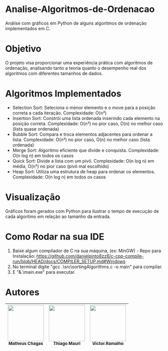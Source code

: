 # Analise-Algoritmos-de-Ordenacao
Análise com gráficos em Python de alguns algoritmos de ordenação implementados em C.

# Objetivo
O projeto visa proporcionar uma experiência prática com algoritmos de ordenação, analisando tanto a teoria quanto o desempenho real dos algoritmos com diferentes tamanhos de dados.

# Algoritmos Implementados
- Selection Sort: Seleciona o menor elemento e o move para a posição correta a cada iteração.
  Complexidade: O(n²)
- Insertion Sort: Constrói uma lista ordenada inserindo cada elemento na posição correta.
  Complexidade: O(n²) no pior caso, O(n) no melhor caso (lista quase ordenada)
- Bubble Sort: Compara e troca elementos adjacentes para ordenar a lista.
  Complexidade: O(n²) no pior caso, O(n) no melhor caso (lista ordenada)
- Merge Sort: Algoritmo eficiente que divide e conquista.
  Complexidade: O(n log n) em todos os casos
- Quick Sort: Divide a lista com um pivô.
  Complexidade: O(n log n) em média, O(n²) no pior caso (pivô mal escolhido)
- Heap Sort: Utiliza uma estrutura de heap para ordenar os elementos.
  Complexidade: O(n log n) em todos os casos

# Visualização
Gráficos foram gerados com Python para ilustrar o tempo de execução de cada algoritmo em relação ao tamanho da entrada.

# Como Rodar na sua IDE
1. Baixe algum compilador de C na sua máquina, (ex: MinGW) - Repo para Instalação: https://github.com/danielpinto8zz6/c-cpp-compile-run/blob/HEAD/docs/COMPILER_SETUP.md#Windows
2. No terminal digite "gcc .\src\sortingAlgorithms.c -o main" para compilar.
3. E "&.\main.exe" para executar.

# Autores

| [<img loading="lazy" src="https://avatars.githubusercontent.com/u/161663834?v=4" width=115><br><sub>Matheus Chagas</sub>](https://github.com/matheuschagasb) |  [<img loading="lazy" src="https://media.licdn.com/dms/image/v2/D4D35AQF_d_8dyx-N8A/profile-framedphoto-shrink_400_400/profile-framedphoto-shrink_400_400/0/1729019213896?e=1731891600&v=beta&t=Idd2_CqM_sM-BKIHNQzxtn6q29xTbIEEULu77z-VEC0" width=115><br><sub>Thiago Mauri</sub>](https://www.linkedin.com/in/thiago-mauri-gonzalez/) |  [<img loading="lazy" src="https://avatars.githubusercontent.com/u/116125017?v=4" width=115><br><sub>Victor Ramalho</sub>](https://github.com/RamalhoVr) |
| :---: | :---: | :---: |
